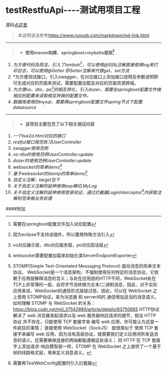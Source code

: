 # **testRestfuApi----测试用项目工程**
源码[点这里](https://github.com/amix521)
>本说明语法参考<https://www.runoob.com/markdown/md-link.html>
---
>* #### **使用maven构建、springboot+mybatis框架[^m3]**
1. *为方便代码及简洁，引入了lombok[^m1]，可以使用@Slf4j注解直接使用log来打印日志，可以使用@Getter @Setter注解来代替get、set方法*
2. *为方便测试接口，引入swagger，在对应接口上添加接口说明及参数说明即可生成对应的页面来测试，需要配置加载及对应的页面资源跨域。
3. *为方便vo、dto、po[^m2]的相互转化，引入dozer，需要在springboot配置文件做相应的配置来读取相互转换的配置文件。*
4. *数据库使用的mysql，需要再springboot配置文件spring节点下配置datasource*



---
>* #### **该项目主要包含了以下相关测试内容**
1. *一个live2d.html对应的接口*
2. *restful接口规范练习UserController*
3. *swagger使用范例*
4. *vo-dto的使用范例UserController.update*
5. *dozer的使用范例UserController.update*
6. *websocket的简单demo[^5]*
7. *基于websocket的stomp的简单demo[^m4]*
8. *自定义注解，target包下*
9. *关于自定义注解的延伸使用aop横切,MyLog*
10. *关于自定义注解的延伸使用登录验证，通过拦截器LoginInterceptor[^m6]内获取注解标签来做业务处理*

####附加
[^m1]:因为eclipse不支持该插件，所以要用特殊方法引入
[^m2]:vo对应展示层，dto对应服务层，po对应固话层
[^m3]:需要在springboot配置文件加入对应配置
[^m4]:STOMP(Simple Text-Orientated Messaging Protocol) 面向消息的简单文本协议。
WebSocket是一个消息架构，不强制使用任何特定的消息协议，它依赖于应用层解释消息的含义；与处在应用层的HTTP不同，WebSocket处在TCP上非常薄的一层，会将字节流转换为文本/二进制消息，因此，对于实际应用来说，WebSocket的通信形式层级过低，因此，可以在 WebSocket 之上使用 STOMP协议，来为浏览器 和 server间的 通信增加适当的消息语义。
如何理解 STOMP 与 WebSocket 的关系：<https://blog.csdn.net/m0_37542889/article/details/83750665>
HTTP协议解决了 web 浏览器发起请求以及 web 服务器响应请求的细节，假设 HTTP 协议 并不存在，只能使用 TCP 套接字来 编写 web 应用，你可能认为这是一件疯狂的事情；
直接使用 WebSocket（SockJS） 就很类似于 使用 TCP 套接字来编写 web 应用，因为没有高层协议，就需要我们定义应用间所发送消息的语义，还需要确保连接的两端都能遵循这些语义；
同 HTTP 在 TCP 套接字上添加请求-响应模型层一样，STOMP 在 WebSocket 之上提供了一个基于帧的线路格式层，用来定义消息语义。
[^5]:websocket需要配置加载来初始化类ServerEndpointExporter
[^m6]:需要再TestWebConfig配置时引入拦截器[^m7]
[^m7]: ```
    @Override
	 public void addInterceptors(InterceptorRegistry registry) {
       // 通过配置加入拦截器,拦截请求为所有请求
       registry.addInterceptor(LoginInterceptor()).addPathPatterns("/**");
       registry.addInterceptor(AuthorityInterceptor()).addPathPatterns("/**");
	 }```

